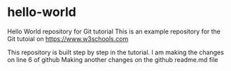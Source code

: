 # hello-world
Hello World repository for Git tutorial
This is an example repository for the Git tutoial on https://www.w3schools.com

This repository is built step by step in the tutorial.
I am making the changes on line 6 of github
Making another changes on the github readme.md file
